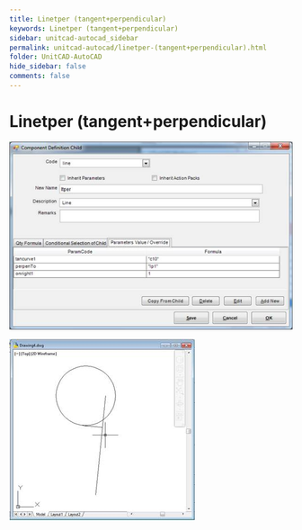 ```yaml
---
title: Linetper (tangent+perpendicular)
keywords: Linetper (tangent+perpendicular)
sidebar: unitcad-autocad_sidebar
permalink: unitcad-autocad/linetper-(tangent+perpendicular).html
folder: UnitCAD-AutoCAD
hide_sidebar: false
comments: false
---
```

# Linetper (tangent+perpendicular)


![](/images/linetper-component-def.jpg)

![](/images/linetper-drawing4.jpg)

